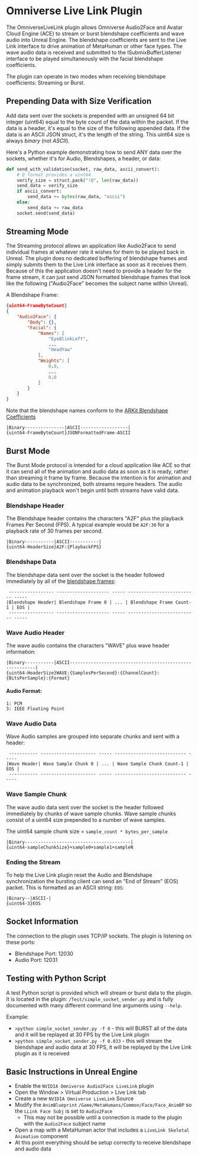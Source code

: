 # Omniverse Live Link Plugin

The OmniverseLiveLink plugin allows Omniverse Audio2Face and Avatar Cloud Engine (ACE) to stream or burst blendshape coefficients and wave audio into Unreal Engine.  The blendshape coefficients are sent to the Live Link interface to drive animation of MetaHuman or other face types.  The wave audio data is received and submitted to the ISubmixBufferListener interface to be played simultaneously with the facial blendshape coefficients.

The plugin can operate in two modes when receiving blendshape coefficients: Streaming or Burst.  

## Prepending Data with Size Verification 
Add data sent over the sockets is prepended with an unsigned 64 bit integer (uint64) equal to the byte count of the data within the packet.  If the data is a header, it's equal to the size of the following appended data.  If the data is an ASCII JSON struct, it's the length of the string.  This uint64 size is always _binary_ (not _ASCII_).

Here's a Python example demonstrating how to send ANY data over the sockets, whether it's for Audio, Blendshapes, a header, or data:
```python
def send_with_validation(socket, raw_data, ascii_convert):
    # Q format provides a uint64
    verify_size = struct.pack("!Q", len(raw_data))
    send_data = verify_size
    if ascii_convert:
        send_data += bytes(raw_data, "ascii")
    else:
        send_data += raw_data
    socket.send(send_data)
```

## Streaming Mode
The Streaming protocol allows an application like Audio2Face to send individual frames at whatever rate it wishes for them to be played back in Unreal.  The plugin does no dedicated buffering of blendshape frames and simply submits them to the Live Link interface as soon as it receives them.  Because of this the application doesn't need to provide a header for the frame stream, it can just send JSON formatted blendshape frames that look like the following ("Audio2Face" becomes the subject name within Unreal).

A Blendshape Frame:
```json
{uint64-FrameByteCount}
{
    "Audio2Face": {
        "Body": {},
        "Facial": {
            "Names": [
                "EyeBlinkLeft",
                ...
                "HeadYaw"
            ],
            "Weights": [
                0.0,
                ...
                0.0
            ]
        }
    }
}
```

Note that the blendshape names conform to the [ARKit Blendshape Coefficients](https://developer.apple.com/documentation/arkit/arfaceanchor/blendshapelocation)

```
|Binary---------------|ASCII------------------|
{uint64-FrameByteCount}JSONFormattedFrame-ASCII
```

## Burst Mode
The Burst Mode protocol is intended for a cloud application like ACE so that it can send all of the animation and audio data as soon as it is ready, rather than streaming it frame by frame.  Because the intention is for animation and audio data to be synchronized, both streams require headers.  The audio and animation playback won't begin until both streams have valid data.

### Blendshape Header

The Blendshape header contains the characters "A2F" plus the playback Frames Per Second (FPS).  A typical example would be `A2F:30` for a playback rate of 30 frames per second.

```
|Binary-----------|ASCII-----------|
{uint64-HeaderSize}A2F:{PlaybackFPS}
```

### Blendshape Data
The blendshape data sent over the socket is the header followed immediately by all of the [blendshape frames](#streaming-mode):

```
 ----------------- -------------------- ----- -------------------------- -----
|Blendshape Header| Blendshape Frame 0 | ... | Blendshape Frame Count-1 | EOS |
 ----------------- -------------------- ----- -------------------------- -----
```

### Wave Audio Header

The wave audio contains the characters "WAVE" plus wave header information:

```
|Binary-----------|ASCII---------------------------------------------------------|
{uint64-HeaderSize}WAVE:{SamplesPerSecond}:{ChannelCount}:{BitsPerSample}:{Format}
```


#### Audio Format:
```
1: PCM
3: IEEE Floating Point
```

### Wave Audio Data
Wave Audio samples are grouped into separate chunks and sent with a header:

```
 ----------- --------------------- ----- --------------------------- -----
|Wave Header| Wave Sample Chunk 0 | ... | Wave Sample Chunk Count-1 | EOS |
 ----------- --------------------- ----- --------------------------- -----
```

### Wave Sample Chunk
The wave audio data sent over the socket is the header followed immediately by chunks of wave sample chunks.  Wave sample chunks consist of a uint64 size prepended to a number of wave samples.

The uint64 sample chunk size = `sample_count * bytes_per_sample`

```
|Binary----------------------------------------|
{uint64-sampleChunkSize}+sample0+sample1+sampleN
```


### Ending the Stream
To help the Live Link plugin reset the Audio and Blendshape synchronization the bursting client can send an "End of Stream" (EOS) packet.  This is formatted as an ASCII string: `EOS`:

```
|Binary--|ASCII-|
{uint64-3}EOS
```

## Socket Information
The connection to the plugin uses TCP/IP sockets.  The plugin is listening on these ports:

- Blendshape Port: 12030
- Audio Port: 12031


## Testing with Python Script
A test Python script is provided which will stream or burst data to the plugin.  It is located in the plugin: `/Test/simple_socket_sender.py` and is fully documented with many different command line arguments using `--help`.

Example:
 * `>python simple_socket_sender.py -f 0` - this will BURST all of the data and it will be replayed at 30 FPS by the Live Link plugin
 * `>python simple_socket_sender.py -f 0.033` - this will stream the blendshape and audio data at 30 FPS, it will be replayed by the Live Link plugin as it is received

## Basic Instructions in Unreal Engine

- Enable the `NVIDIA Omniverse Audio2Face LiveLink` plugin
- Open the Window > Virtual Production > Live Link tab
- Create a new `NVIDIA Omniverse LiveLink` Source
- Modify the `AnimBlueprint` `/Game/MetaHumans/Common/Face/Face_AnimBP` so the `LLink Face Subj` is set to `Audio2Face`
  - This may not be possible until a connection is made to the plugin with the `Audio2Face` subject name
- Open a map with a MetaHuman actor that includes a `LiveLink Skeletal Animation` component
- At this point everything should be setup correctly to receive blendshape and audio data
